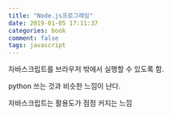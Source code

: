 ```yaml
---
title: "Node.js프로그래밍"
date: 2019-01-05 17:11:37
categories: book
comment: false
tags: javascript
---
```


자바스크립트를 브라우저 밖에서 실행할 수 있도록 함.

python 쓰는 것과 비슷한 느낌이 난다.

자바스크립트는 활용도가 점점 커지는 느낌
